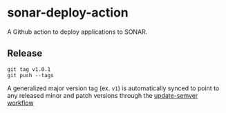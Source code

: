 # sonar-deploy-action

A Github action to deploy applications to SONAR.

## Release

```
git tag v1.0.1
git push --tags
```

A generalized major version tag (ex. `v1`) is automatically synced to point to any released minor and patch versions through the [update-semver workflow](https://github.com/TakeScoop/sonar-deploy-action/blob/master/.github/workflows/update-semver.yml)
